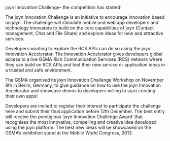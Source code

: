 joyn Innovation Challenge– the competition has started!

The joyn Innovation Challenge is an initiative to encourage innovation based on joyn. The challenge will stimulate mobile and web app developers and technology innovators to build on the core capabilities of joyn (Contact management, Chat and File Share) and explore ideas for new and attractive services.

Developers wanting to explore the RCS APIs can do so using the joyn Innovation Accelerator. The Innovation Accelerator gives developers global access to a live GSMA Rich Communication Services (RCS) network where they can build on RCS APIs and test their new service or application ideas in a trusted and safe environment.

The GSMA organised its joyn Innovation Challenge Workshop on November 8th in Berlin, Germany, to give guidance on how to use the joyn Innovation Accelerator and showcase demos to developers willing to start creating their own apps!

Developers are invited to register their interest to participate the challenge here and submit their final application before 12th December. The best entry will receive the prestigious ‘joyn Innovation Challenge Award’ that recognises the most innovative, compelling and creative idea developed using the joyn platform. The best new ideas will be showcased on the GSMA’s exhibition stand at the Mobile World Congress, 2013. 